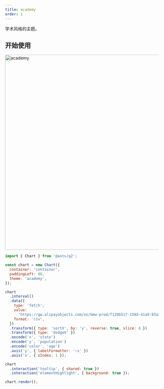 ```yaml
---
title: academy
order: 1
---
```


学术风格的主题。

## 开始使用

<img src="https://mdn.alipayobjects.com/huamei_qa8qxu/afts/img/A*bhxbTbGXhJwAAAAAAAAAAAAADmJ7AQ/original" width=640 alt="academy">

```js
import { Chart } from '@antv/g2';

const chart = new Chart({
  container: 'container',
  paddingLeft: 80,
  theme: 'academy',
});

chart
  .interval()
  .data({
    type: 'fetch',
    value:
      'https://gw.alipayobjects.com/os/bmw-prod/f129b517-158d-41a9-83a3-3294d639b39e.csv',
    format: 'csv',
  })
  .transform({ type: 'sortX', by: 'y', reverse: true, slice: 6 })
  .transform({ type: 'dodgeX' })
  .encode('x', 'state')
  .encode('y', 'population')
  .encode('color', 'age')
  .axis('y', { labelFormatter: '~s' })
  .axis('x', { zIndex: 1 });

chart
  .interaction('tooltip', { shared: true })
  .interaction('elementHighlight', { background: true });

chart.render();
```

